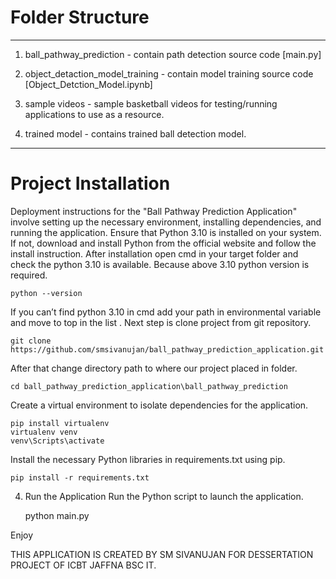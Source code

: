 # Folder Structure
--------------------------------------------------------------------------------------------------
1. ball_pathway_prediction - contain path detection source code [main.py]

2. object_detaction_model_training - contain model training source code [Object_Detction_Model.ipynb]
	
3. sample videos - sample basketball videos for testing/running applications to use as a resource.	

4. trained model - contains trained ball detection model.
	
--------------------------------------------------------------------------------------------------
# Project Installation

Deployment instructions for the "Ball Pathway Prediction Application" involve setting up the necessary environment, installing dependencies, and running the application.
Ensure that Python 3.10 is installed on your system. 
If not, download and install Python from the official website and follow the install instruction.
After installation open cmd in your target folder and check the python 3.10 is available. Because above 3.10 python version is required.
        
    python --version

If you can’t find python 3.10 in cmd add your path in environmental variable and move to top in the list . 
Next step is clone project from git repository.
  
 	git clone https://github.com/smsivanujan/ball_pathway_prediction_application.git

After that change directory path to where our project placed in folder.

    cd ball_pathway_prediction_application\ball_pathway_prediction

Create a virtual environment to isolate dependencies for the application.

    pip install virtualenv
    virtualenv venv
    venv\Scripts\activate

Install the necessary Python libraries in requirements.txt using pip.
	
    pip install -r requirements.txt
	
4. Run the Application
Run the Python script to launch the application.

    python main.py

Enjoy

THIS APPLICATION IS CREATED BY SM SIVANUJAN FOR DESSERTATION PROJECT OF ICBT JAFFNA BSC IT.

